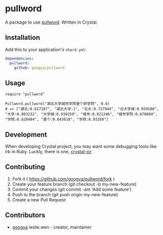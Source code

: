 # pullword

A package to use [pullword](http://pullword.com/). Written in Crystal.

## Installation


Add this to your application's `shard.yml`:

```yaml
dependencies:
  pullword:
    github: googya/pullword
```


## Usage


```crystal
require "pullword"

Pullword.pullword("湖北大学城市学院是个好学院", 0.6)
# => ["湖北:0.817187", "湖北大学:1", "北大:0.727944", "北大学城:0.959108", "大学:0.803232", "大学城:0.930259", "城市:0.821246", "城市学院:0.878604", "学院:0.820484", "是个:0.643618", "学院:0.93359"]
```

## Development

When developing Crystal project, you may want some debugging tools like irb in Ruby. Luckly, there is one, [crystal-icr](https://github.com/greyblake/crystal-icr)

## Contributing

1. Fork it ( https://github.com/googya/pullword/fork )
2. Create your feature branch (git checkout -b my-new-feature)
3. Commit your changes (git commit -am 'Add some feature')
4. Push to the branch (git push origin my-new-feature)
5. Create a new Pull Request

## Contributors

- [googya](https://github.com/googya) leslie.wen - creator, maintainer
